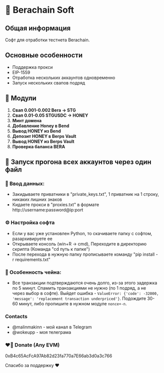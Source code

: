 # 🐻 Berachain Soft

## Общая информация

Софт для отработки тестнета Berachain.

## Основные особенности

- Поддержка прокси 
- EIP-1559
- Отработка нескольких аккаунтов одновременно
- Запуск нескольких свапов подряд 

## 🍒 Модули

1. **Свап 0.001-0.002 Bera -> STG**
2. **Свап 0.01-0.05 STGUSDC -> HONEY**
3. **Минт домена**
4. **Добавление Honey в Bend**
5. **Вывод HONEY из Bend**
6. **Депозит HONEY в Berps Vault**
7. **Вывод HONEY из Berps Vault**
8. **Проверка баланса BERA**

## 🧠 Запуск прогона всех аккаунтов через один файл

### 📄 Ввод данных:

- Закидываете приватники в "private_keys.txt", 1 приватник на 1 строку, никаких лишних знаков
- Кидаете прокси в "proxies.txt" в формате http://username:password@ip:port

### ⚙️ Настройка софта

- Если у вас уже установлен Python, то скачиваете папку с софтом, разархивируете ее
- Открываете консоль (win+R -> cmd), Переходите в директорию скрипта (Команда "cd путь к папке")
- После перехода в нужную папку прописываете команду "pip install -r requirements.txt"

### 🥱 Особенность чейна:

- Все транзакции подтверждаются очень долго, из-за этого задержка по 5 минут. Спамить транзакциями не нужно (по 1 подряд, а не через выбор в софте). Выйдет ошибка - `ValueError: {'code': -32000, 'message': 'replacement transaction underpriced'}`. Подождите 30-60 минут, либо пропишите в нужном модуле `nonce+-n`.

### Contacts

- @malinmakinn - мой канал в Telegram
- @wokeupp - моя телеграма

### ❤️‍🔥 Donate (Any EVM)

0xB4c65AcFcA97Ab82d23fa770a7E66ab3d0a3c766

Спасибо за поддержку ❤️
